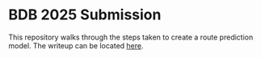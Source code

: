 # BDB 2025 Submission

This repository walks through the steps taken to create a route prediction model. The writeup can be located [here](https://github.com/mattflaherty97/BDB2025/blob/main/bdb2025writeup.ipynb).
